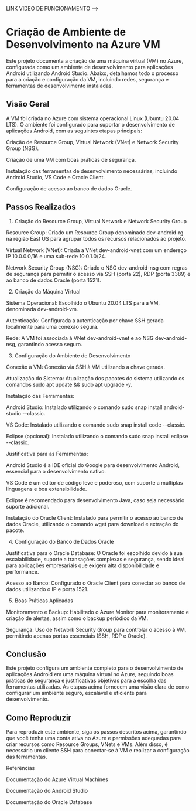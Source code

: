 LINK VIDEO DE FUNCIONAMENTO --> 

# Criação de Ambiente de Desenvolvimento na Azure VM

Este projeto documenta a criação de uma máquina virtual (VM) no Azure, configurada como um ambiente de desenvolvimento para aplicações Android utilizando Android Studio. Abaixo, detalhamos todo o processo para a criação e configuração da VM, incluindo redes, segurança e ferramentas de desenvolvimento instaladas.

## Visão Geral

A VM foi criada no Azure com sistema operacional Linux (Ubuntu 20.04 LTS). O ambiente foi configurado para suportar o desenvolvimento de aplicações Android, com as seguintes etapas principais:

Criação de Resource Group, Virtual Network (VNet) e Network Security Group (NSG).

Criação de uma VM com boas práticas de segurança.

Instalação das ferramentas de desenvolvimento necessárias, incluindo Android Studio, VS Code e Oracle Client.

Configuração de acesso ao banco de dados Oracle.

## Passos Realizados

1. Criação do Resource Group, Virtual Network e Network Security Group

Resource Group: Criado um Resource Group denominado dev-android-rg na região East US para agrupar todos os recursos relacionados ao projeto.

Virtual Network (VNet): Criada a VNet dev-android-vnet com um endereço IP 10.0.0.0/16 e uma sub-rede 10.0.1.0/24.

Network Security Group (NSG): Criado o NSG dev-android-nsg com regras de segurança para permitir o acesso via SSH (porta 22), RDP (porta 3389) e ao banco de dados Oracle (porta 1521).

2. Criação da Máquina Virtual

Sistema Operacional: Escolhido o Ubuntu 20.04 LTS para a VM, denominada dev-android-vm.

Autenticação: Configurada a autenticação por chave SSH gerada localmente para uma conexão segura.

Rede: A VM foi associada à VNet dev-android-vnet e ao NSG dev-android-nsg, garantindo acesso seguro.

3. Configuração do Ambiente de Desenvolvimento

Conexão à VM: Conexão via SSH à VM utilizando a chave gerada.

Atualização do Sistema: Atualização dos pacotes do sistema utilizando os comandos sudo apt update && sudo apt upgrade -y.

Instalação das Ferramentas:

Android Studio: Instalado utilizando o comando sudo snap install android-studio --classic.

VS Code: Instalado utilizando o comando sudo snap install code --classic.

Eclipse (opcional): Instalado utilizando o comando sudo snap install eclipse --classic.

Justificativa para as Ferramentas:

Android Studio é a IDE oficial do Google para desenvolvimento Android, essencial para o desenvolvimento nativo.

VS Code é um editor de código leve e poderoso, com suporte a múltiplas linguagens e boa extensibilidade.

Eclipse é recomendado para desenvolvimento Java, caso seja necessário suporte adicional.

Instalação do Oracle Client: Instalado para permitir o acesso ao banco de dados Oracle, utilizando o comando wget para download e extração do pacote.

4. Configuração do Banco de Dados Oracle

Justificativa para o Oracle Database: O Oracle foi escolhido devido à sua escalabilidade, suporte a transações complexas e segurança, sendo ideal para aplicações empresariais que exigem alta disponibilidade e performance.

Acesso ao Banco: Configurado o Oracle Client para conectar ao banco de dados utilizando o IP e porta 1521.

5. Boas Práticas Aplicadas

Monitoramento e Backup: Habilitado o Azure Monitor para monitoramento e criação de alertas, assim como o backup periódico da VM.

Segurança: Uso de Network Security Group para controlar o acesso à VM, permitindo apenas portas essenciais (SSH, RDP e Oracle).

## Conclusão

Este projeto configura um ambiente completo para o desenvolvimento de aplicações Android em uma máquina virtual no Azure, seguindo boas práticas de segurança e justificativas objetivas para a escolha das ferramentas utilizadas. As etapas acima fornecem uma visão clara de como configurar um ambiente seguro, escalável e eficiente para desenvolvimento.

## Como Reproduzir

Para reproduzir este ambiente, siga os passos descritos acima, garantindo que você tenha uma conta ativa no Azure e permissões adequadas para criar recursos como Resource Groups, VNets e VMs. Além disso, é necessário um cliente SSH para conectar-se à VM e realizar a configuração das ferramentas.

Referências

Documentação do Azure Virtual Machines

Documentação do Android Studio

Documentação do Oracle Database
